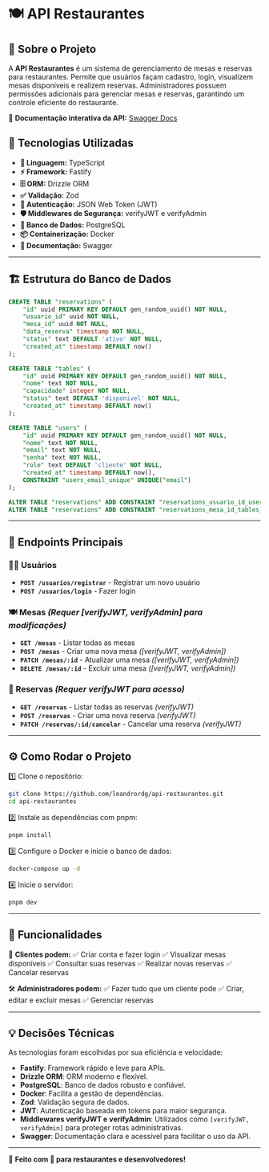 # 🍽️ API Restaurantes

## 📝 Sobre o Projeto
A **API Restaurantes** é um sistema de gerenciamento de mesas e reservas para restaurantes. Permite que usuários façam cadastro, login, visualizem mesas disponíveis e realizem reservas. Administradores possuem permissões adicionais para gerenciar mesas e reservas, garantindo um controle eficiente do restaurante.

🔗 **Documentação interativa da API:** [Swagger Docs](https://api-restaurantes.vercel.app/docs)

## 🚀 Tecnologias Utilizadas
- **🦕 Linguagem:** TypeScript
- **⚡ Framework:** Fastify
- **🗄️ ORM:** Drizzle ORM
- **✅ Validação:** Zod
- **🔐 Autenticação:** JSON Web Token (JWT)
- **🛡️ Middlewares de Segurança:** verifyJWT e verifyAdmin
- **🐘 Banco de Dados:** PostgreSQL
- **📦 Containerização:** Docker
- **📖 Documentação:** Swagger

---

## 🏗️ Estrutura do Banco de Dados

```sql
CREATE TABLE "reservations" (
	"id" uuid PRIMARY KEY DEFAULT gen_random_uuid() NOT NULL,
	"usuario_id" uuid NOT NULL,
	"mesa_id" uuid NOT NULL,
	"data_reserva" timestamp NOT NULL,
	"status" text DEFAULT 'ativo' NOT NULL,
	"created_at" timestamp DEFAULT now()
);

CREATE TABLE "tables" (
	"id" uuid PRIMARY KEY DEFAULT gen_random_uuid() NOT NULL,
	"nome" text NOT NULL,
	"capacidade" integer NOT NULL,
	"status" text DEFAULT 'disponivel' NOT NULL,
	"created_at" timestamp DEFAULT now()
);

CREATE TABLE "users" (
	"id" uuid PRIMARY KEY DEFAULT gen_random_uuid() NOT NULL,
	"nome" text NOT NULL,
	"email" text NOT NULL,
	"senha" text NOT NULL,
	"role" text DEFAULT 'cliente' NOT NULL,
	"created_at" timestamp DEFAULT now(),
	CONSTRAINT "users_email_unique" UNIQUE("email")
);

ALTER TABLE "reservations" ADD CONSTRAINT "reservations_usuario_id_users_id_fk" FOREIGN KEY ("usuario_id") REFERENCES "users"("id");
ALTER TABLE "reservations" ADD CONSTRAINT "reservations_mesa_id_tables_id_fk" FOREIGN KEY ("mesa_id") REFERENCES "tables"("id");
```

---

## 🔗 Endpoints Principais

### 🧑‍💼 Usuários
- **`POST /usuarios/registrar`** - Registrar um novo usuário
- **`POST /usuarios/login`** - Fazer login

### 🍽️ Mesas *(Requer [verifyJWT, verifyAdmin] para modificações)*
- **`GET /mesas`** - Listar todas as mesas
- **`POST /mesas`** - Criar uma nova mesa *([verifyJWT, verifyAdmin])*
- **`PATCH /mesas/:id`** - Atualizar uma mesa *([verifyJWT, verifyAdmin])*
- **`DELETE /mesas/:id`** - Excluir uma mesa *([verifyJWT, verifyAdmin])*

### 📆 Reservas *(Requer verifyJWT para acesso)*
- **`GET /reservas`** - Listar todas as reservas *(verifyJWT)*
- **`POST /reservas`** - Criar uma nova reserva *(verifyJWT)*
- **`PATCH /reservas/:id/cancelar`** - Cancelar uma reserva *(verifyJWT)*

---

## ⚙️ Como Rodar o Projeto

1️⃣ Clone o repositório:
```sh
git clone https://github.com/leandrordg/api-restaurantes.git
cd api-restaurantes
```

2️⃣ Instale as dependências com pnpm:
```sh
pnpm install
```

3️⃣ Configure o Docker e inicie o banco de dados:
```sh
docker-compose up -d
```

4️⃣ Inicie o servidor:
```sh
pnpm dev
```

---

## 🎯 Funcionalidades

👥 **Clientes podem:**
✅ Criar conta e fazer login
✅ Visualizar mesas disponíveis
✅ Consultar suas reservas
✅ Realizar novas reservas
✅ Cancelar reservas

🛠️ **Administradores podem:**
✅ Fazer tudo que um cliente pode
✅ Criar, editar e excluir mesas
✅ Gerenciar reservas

---

## 💡 Decisões Técnicas
As tecnologias foram escolhidas por sua eficiência e velocidade:
- **Fastify**: Framework rápido e leve para APIs.
- **Drizzle ORM**: ORM moderno e flexível.
- **PostgreSQL**: Banco de dados robusto e confiável.
- **Docker**: Facilita a gestão de dependências.
- **Zod**: Validação segura de dados.
- **JWT**: Autenticação baseada em tokens para maior segurança.
- **Middlewares verifyJWT e verifyAdmin**: Utilizados como `[verifyJWT, verifyAdmin]` para proteger rotas administrativas.
- **Swagger**: Documentação clara e acessível para facilitar o uso da API.

---

🚀 **Feito com 💙 para restaurantes e desenvolvedores!**


